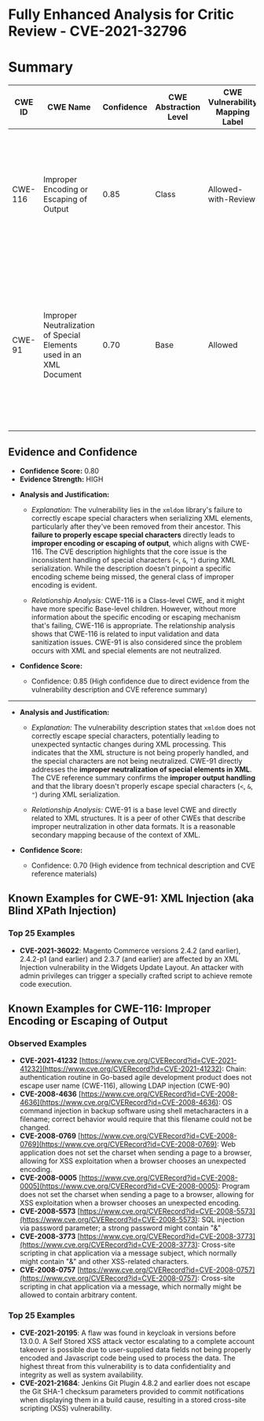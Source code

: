 # Fully Enhanced Analysis for Critic Review - CVE-2021-32796

# Summary
| CWE ID | CWE Name | Confidence | CWE Abstraction Level | CWE Vulnerability Mapping Label | CWE-Vulnerability Mapping Notes |
|---|---|---|---|---|---|
| CWE-116 | Improper Encoding or Escaping of Output | 0.85 | Class | Allowed-with-Review | The product prepares a structured message for communication with another component, but encoding or escaping of the data is either missing or done incorrectly. |
| CWE-91 | Improper Neutralization of Special Elements used in an XML Document | 0.70 | Base | Allowed | The product does not properly neutralize special elements that are used in XML, allowing attackers to modify the syntax, content, or commands of the XML before it is processed by an end system. |

## Evidence and Confidence

*   **Confidence Score:** 0.80
*   **Evidence Strength:** HIGH

- **Analysis and Justification:**
  - *Explanation:* The vulnerability lies in the `xmldom` library's failure to correctly escape special characters when serializing XML elements, particularly after they've been removed from their ancestor. This **failure to properly escape special characters** directly leads to **improper encoding or escaping of output**, which aligns with CWE-116. The CVE description highlights that the core issue is the inconsistent handling of special characters (`<`, `&`, `"`) during XML serialization.  While the description doesn't pinpoint a specific encoding scheme being missed, the general class of improper encoding is evident.

  - *Relationship Analysis:* CWE-116 is a Class-level CWE, and it might have more specific Base-level children. However, without more information about the specific encoding or escaping mechanism that's failing, CWE-116 is appropriate. The relationship analysis shows that CWE-116 is related to input validation and data sanitization issues.  CWE-91 is also considered since the problem occurs with XML and special elements are not neutralized.

- **Confidence Score:**
  - Confidence: 0.85 (High confidence due to direct evidence from the vulnerability description and CVE reference summary)

---
- **Analysis and Justification:**
  - *Explanation:* The vulnerability description states that `xmldom` does not correctly escape special characters, potentially leading to unexpected syntactic changes during XML processing. This indicates that the XML structure is not being properly handled, and the special characters are not being neutralized. CWE-91 directly addresses the **improper neutralization of special elements in XML**. The CVE reference summary confirms the **improper output handling** and that the library doesn't properly escape special characters (`<`, `&`, `"`) during XML serialization.

  - *Relationship Analysis:* CWE-91 is a base level CWE and directly related to XML structures. It is a peer of other CWEs that describe improper neutralization in other data formats. It is a reasonable secondary mapping because of the context of XML.

- **Confidence Score:**
  - Confidence: 0.70 (High evidence from technical description and CVE reference materials)



## Known Examples for CWE-91: XML Injection (aka Blind XPath Injection)
### Top 25 Examples
- **CVE-2021-36022**: Magento Commerce versions 2.4.2 (and earlier), 2.4.2-p1 (and earlier) and 2.3.7 (and earlier) are affected by an XML Injection vulnerability in the Widgets Update Layout. An attacker with admin privileges can trigger a specially crafted script to achieve remote code execution.


## Known Examples for CWE-116: Improper Encoding or Escaping of Output
### Observed Examples
- **CVE-2021-41232** [https://www.cve.org/CVERecord?id=CVE-2021-41232](https://www.cve.org/CVERecord?id=CVE-2021-41232): Chain: authentication routine in Go-based agile development product does not escape user name (CWE-116), allowing LDAP injection (CWE-90)
- **CVE-2008-4636** [https://www.cve.org/CVERecord?id=CVE-2008-4636](https://www.cve.org/CVERecord?id=CVE-2008-4636): OS command injection in backup software using shell metacharacters in a filename; correct behavior would require that this filename could not be changed.
- **CVE-2008-0769** [https://www.cve.org/CVERecord?id=CVE-2008-0769](https://www.cve.org/CVERecord?id=CVE-2008-0769): Web application does not set the charset when sending a page to a browser, allowing for XSS exploitation when a browser chooses an unexpected encoding.
- **CVE-2008-0005** [https://www.cve.org/CVERecord?id=CVE-2008-0005](https://www.cve.org/CVERecord?id=CVE-2008-0005): Program does not set the charset when sending a page to a browser, allowing for XSS exploitation when a browser chooses an unexpected encoding.
- **CVE-2008-5573** [https://www.cve.org/CVERecord?id=CVE-2008-5573](https://www.cve.org/CVERecord?id=CVE-2008-5573): SQL injection via password parameter; a strong password might contain "&"
- **CVE-2008-3773** [https://www.cve.org/CVERecord?id=CVE-2008-3773](https://www.cve.org/CVERecord?id=CVE-2008-3773): Cross-site scripting in chat application via a message subject, which normally might contain "&" and other XSS-related characters.
- **CVE-2008-0757** [https://www.cve.org/CVERecord?id=CVE-2008-0757](https://www.cve.org/CVERecord?id=CVE-2008-0757): Cross-site scripting in chat application via a message, which normally might be allowed to contain arbitrary content.
### Top 25 Examples
- **CVE-2021-20195**: A flaw was found in keycloak in versions before 13.0.0. A Self Stored XSS attack vector escalating to a complete account takeover is possible due to user-supplied data fields not being properly encoded and Javascript code being used to process the data. The highest threat from this vulnerability is to data confidentiality and integrity as well as system availability.
- **CVE-2021-21684**: Jenkins Git Plugin 4.8.2 and earlier does not escape the Git SHA-1 checksum parameters provided to commit notifications when displaying them in a build cause, resulting in a stored cross-site scripting (XSS) vulnerability.

